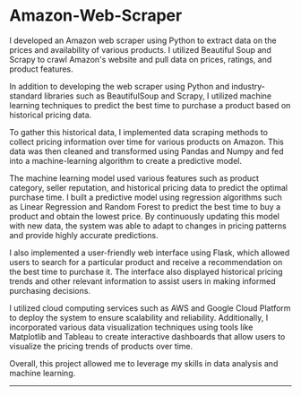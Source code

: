 # Amazon-Web-Scraper

I developed an Amazon web scraper using Python to extract data on the prices and availability of various products. I utilized Beautiful Soup and Scrapy to crawl Amazon's website and pull data on prices, ratings, and product features.

In addition to developing the web scraper using Python and industry-standard libraries such as BeautifulSoup and Scrapy, I utilized machine learning techniques to predict the best time to purchase a product based on historical pricing data.

To gather this historical data, I implemented data scraping methods to collect pricing information over time for various products on Amazon. This data was then cleaned and transformed using Pandas and Numpy and fed into a machine-learning algorithm to create a predictive model.

The machine learning model used various features such as product category, seller reputation, and historical pricing data to predict the optimal purchase time. I built a predictive model using regression algorithms such as Linear Regression and Random Forest to predict the best time to buy a product and obtain the lowest price. By continuously updating this model with new data, the system was able to adapt to changes in pricing patterns and provide highly accurate predictions.

I also implemented a user-friendly web interface using Flask, which allowed users to search for a particular product and receive a recommendation on the best time to purchase it. The interface also displayed historical pricing trends and other relevant information to assist users in making informed purchasing decisions.

I utilized cloud computing services such as AWS and Google Cloud Platform to deploy the system to ensure scalability and reliability. Additionally, I incorporated various data visualization techniques using tools like Matplotlib and Tableau to create interactive dashboards that allow users to visualize the pricing trends of products over time.

Overall, this project allowed me to leverage my skills in data analysis and machine learning.

---

